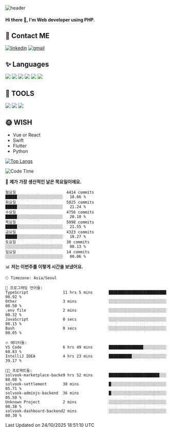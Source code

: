 ![header](https://capsule-render.vercel.app/api?type=waving&color=auto&height=300&section=header&text=Elin&fontSize=90&animation=twinkling)

#### Hi there 👋, I'm <b>Web developer</b> using PHP. ####

<!--
- 🔭 I’m currently working on Uniwill
- 🌱 I’m currently learning Vue or React or Python.
-->

<!---#### I am PHP developer --->

## 💌 Contact ME ###
[<img src='https://img.shields.io/badge/-EunjiKo-%230A66C2?style=flat-square&logo=LinkedIn&logoColor=white' alt='linkedin'>](https://www.linkedin.com/in/https://www.linkedin.com/in/eunji-ko-00a907164//)  [<img src='https://img.shields.io/badge/-einee214%40gmail.com-%23EA4335?style=flat-square&logo=Gmail&logoColor=white' alt='gmail'>](einee214@gmail.com)  


## ✨ Languages
<img src='https://img.shields.io/badge/-PHP-%23777BB4?style=for-the-badge&logo=PHP&logoColor=white'> <img src='https://img.shields.io/badge/-Laravel-%23FF2D20?style=for-the-badge&logo=Laravel&logoColor=white'> <img src='https://img.shields.io/badge/Jquery-%230769AD?style=for-the-badge&logo=Jquery&logoColor=white'> <img src='https://img.shields.io/badge/CSS3-%231572B6?style=for-the-badge&logo=CSS3&logoColor=white'> <img src='https://img.shields.io/badge/Bootstrap-%237952B3?style=for-the-badge&logo=Bootstrap&logoColor=white' > <img src='https://img.shields.io/badge/MySQL-%234479A1?style=for-the-badge&logo=MySQL&logoColor=white' >

## 🌷 TOOLS
<img src='https://img.shields.io/badge/PHPSTORM-%23000000?style=for-the-badge&logo=PhpStorm&logoColor=white' > <img src='https://img.shields.io/badge/GitLab-%23FCA121?style=for-the-badge&logo=GitLab&logoColor=white' > <img src='https://img.shields.io/badge/GitHub-%23181717?style=for-the-badge&logo=GitHub&logoColor=white'>


## 🌞 WISH
- Vue or React
- Swift
- Flutter
- Python


[![Top Langs](https://github-readme-stats.vercel.app/api/top-langs/?username=ein214&layout=compact)](https://github.com/anuraghazra/github-readme-stats)

<!--START_SECTION:waka-->
![Code Time](http://img.shields.io/badge/Code%20Time-4%2C527%20hrs%2037%20mins-blue)

📅 **제가 가장 생산적인 날은 목요일이에요.** 

```text
월요일                      4414 commits        █████░░░░░░░░░░░░░░░░░░░░   18.66 % 
화요일                      5025 commits        █████░░░░░░░░░░░░░░░░░░░░   21.24 % 
수요일                      4756 commits        █████░░░░░░░░░░░░░░░░░░░░   20.10 % 
목요일                      5098 commits        █████░░░░░░░░░░░░░░░░░░░░   21.55 % 
금요일                      4323 commits        █████░░░░░░░░░░░░░░░░░░░░   18.27 % 
토요일                      30 commits          ░░░░░░░░░░░░░░░░░░░░░░░░░   00.13 % 
일요일                      14 commits          ░░░░░░░░░░░░░░░░░░░░░░░░░   00.06 % 
```


📊 **저는 이번주를 이렇게 시간을 보냈어요.** 

```text
🕑︎ Timezone: Asia/Seoul

💬 프로그래밍 언어들: 
TypeScript               11 hrs 5 mins       █████████████████████████   98.92 % 
Other                    3 mins              ░░░░░░░░░░░░░░░░░░░░░░░░░   00.50 % 
.env file                2 mins              ░░░░░░░░░░░░░░░░░░░░░░░░░   00.32 % 
JavaScript               0 secs              ░░░░░░░░░░░░░░░░░░░░░░░░░   00.15 % 
Bash                     0 secs              ░░░░░░░░░░░░░░░░░░░░░░░░░   00.05 % 

🔥 에디터들: 
VS Code                  6 hrs 49 mins       ███████████████░░░░░░░░░░   60.83 % 
IntelliJ IDEA            4 hrs 23 mins       ██████████░░░░░░░░░░░░░░░   39.17 % 

🐱‍💻 프로젝트들: 
solvook-marketplace-backe9 hrs 52 mins       ██████████████████████░░░   88.08 % 
solvook-settlement       38 mins             █░░░░░░░░░░░░░░░░░░░░░░░░   05.71 % 
solvook-adminjs-backend  36 mins             █░░░░░░░░░░░░░░░░░░░░░░░░   05.50 % 
Unknown Project          2 mins              ░░░░░░░░░░░░░░░░░░░░░░░░░   00.38 % 
solvook-dashboard-backend2 mins              ░░░░░░░░░░░░░░░░░░░░░░░░░   00.30 % 
```


 Last Updated on 24/10/2025 18:51:10 UTC
<!--END_SECTION:waka-->

<!---![GitHub stats](https://github-readme-stats.vercel.app/api?username=ein214&show_icons=true&theme=dracula)  --->



